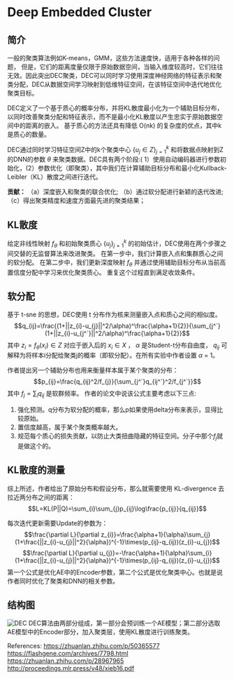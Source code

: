 # Deep Embedded Cluster
## 简介
一般的聚类算法例如K-means，GMM，这些方法速度快，适用于各种各样的问题， 但是，它们的距离度量仅限于原始数据空间，当输入维度较高时，它们往往无效。因此突出DEC聚类，DEC可以同时学习使用深度神经网络的特征表示和聚类分配，DEC从数据空间学习映射到低维特征空间，在该特征空间中迭代地优化聚类目标。

DEC定义了一个基于质心的概率分布，并将KL散度最小化为一个辅助目标分布，以同时改善聚类分配和特征表示，而不是最小化KL散度以产生忠实于原始数据空间中的距离的嵌入。 基于质心的方法还具有降低 O(nk) 的复杂度的优点，其中k是质心的数量。

DEC通过同时学习特征空间Z中的k个聚类中心 $\{u_{j} \in Z\}_{j=1}^k$ 和将数据点映射到Z的DNN的参数 $\theta$ 来聚类数据。DEC具有两个阶段:( 1）使用自动编码器进行参数初始化，(2）参数优化（即聚类），其中我们在计算辅助目标分布和最小化Kullback-Leibler（KL）散度之间进行迭代。

__贡献：__
（a）深度嵌入和聚类的联合优化; 
（b）通过软分配进行新颖的迭代改进; 
（c）得出聚类精度和速度方面最先进的聚类结果；

## KL散度
给定非线性映射 $f_{\theta}$ 和初始聚类质心 $\{u_{j}\}_{j=1}^{k}$ 的初始估计，DEC使用在两个步骤之间交替的无监督算法来改进聚类。 在第一步中，我们计算嵌入点和集群质心之间的软分配。 在第二步中，我们更新深度映射 $f_{\theta}$ 并通过使用辅助目标分布从当前高置信度分配中学习来优化聚类质心。 重复这个过程直到满足收敛条件。

## 软分配
基于 t-sne 的思想，DEC使用 t 分布作为核来测量嵌入点和质心之间的相似度。
$$q_{ij}=\frac{(1+||z_{i}-u_{j}||^2/\alpha)^\frac{\alpha+1}{2}}{\sum_{j^`}(1+||z_{i}-u_{j^`}||^2/\alpha)^\frac{\alpha+1}{2}}$$
其中 $z_{i}=f_{\theta}(x_{i}) \in Z$ 对应于嵌入后的 $x_{i} \in X$ ， $\alpha$ 是Student-t分布自由度， $q_{ij}$ 可解释为将样本i分配给聚类j的概率（即软分配）。在所有实验中作者设置 $\alpha$ = 1。

作者提出另一个辅助分布也用来衡量样本属于某个聚类的分布：
$$p_{ij}=\frac{q_{ij}^2/f_{j}}{\sum_{j^`}q_{ij^`}^2/f_{j^`}}$$
其中 $f_{j}=\sum_{i}q_{ij}$ 是软群频率。
作者的论文中说该公式主要考虑以下三点:
1. 强化预测。q分布为软分配的概率，那么p如果使用delta分布来表示，显得比较原始。
2. 置信度越高，属于某个聚类概率越大。
3. 规范每个质心的损失贡献，以防止大类扭曲隐藏的特征空间。分子中那个$f_{j}$就是做这个的。
## KL散度的测量
综上所述，作者给出了原始分布和假设分布，那么就需要使用 KL-divergence 去拉近两分布之间的距离：
$$L=KL(P||Q)=\sum_{i}\sum_{j}p_{ij}\log\frac{p_{ij}}{q_{ij}}$$

每次迭代更新需要Update的参数为：
$$\frac{\partial L}{\partial z_{i}}=\frac{\alpha+1}{\alpha}\sum_{j}(1+\frac{||z_{i}-u_{j}||^2}{\alpha})^{-1}\times(p_{ij}-q_{ij})(z_{i}-u_{j})$$
$$\frac{\partial L}{\partial u_{j}}=-\frac{\alpha+1}{\alpha}\sum_{i}(1+\frac{||z_{i}-u_{j}||^2}{\alpha})^{-1}\times(p_{ij}-q_{ij})(z_{i}-u_{j})$$
第一个公式是优化AE中的Encoder参数，第二个公式是优化聚类中心。也就是说作者同时优化了聚类和DNN的相关参数。
## 结构图
![DEC](https://img-blog.csdnimg.cn/20190630092748527.png?x-oss-process=image/watermark,type_ZmFuZ3poZW5naGVpdGk,shadow_10,text_aHR0cHM6Ly9ibG9nLmNzZG4ubmV0L0FuZHlWaWt5,size_16,color_FFFFFF,t_70)
DEC算法由两部分组成，第一部分会预训练一个AE模型；第二部分选取AE模型中的Encoder部分，加入聚类层，使用KL散度进行训练聚类。

References:
https://zhuanlan.zhihu.com/p/50365577
https://flashgene.com/archives/7798.html
https://zhuanlan.zhihu.com/p/28967965
http://proceedings.mlr.press/v48/xieb16.pdf